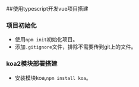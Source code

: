 ##使用typescript开发vue项目搭建

### 项目初始化

- 使用`npm init`初始化项目。
- 添加`.gitignore`文件，排除不需要传到git上的文件。

### koa2模块部署搭建

- 安装模块koa,`npm install koa`。

